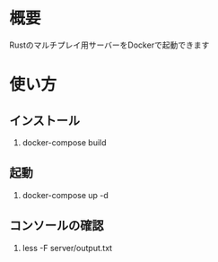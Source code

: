 # 概要

Rustのマルチプレイ用サーバーをDockerで起動できます

# 使い方
## インストール

1. docker-compose build

## 起動

1. docker-compose up -d

## コンソールの確認

1. less -F server/output.txt
